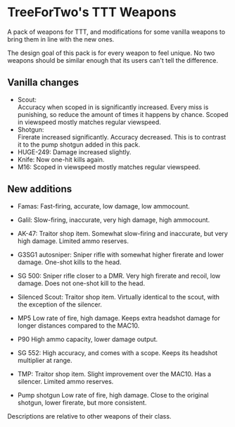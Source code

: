 # TreeForTwo's TTT Weapons
A pack of weapons for TTT, and modifications for some vanilla weapons to bring them in line with the new ones.

The design goal of this pack is for every weapon to feel unique. No two weapons should be similar enough that its users can't tell the difference.

## Vanilla changes
* Scout:  
Accuracy when scoped in is significantly increased. Every miss is punishing, so reduce the amount of times it happens by chance. Scoped in viewspeed mostly matches regular viewspeed.
* Shotgun:  
Firerate increased significantly. Accuracy decreased. This is to contrast it to the pump shotgun added in this pack.
* HUGE-249:
Damage increased slightly.
* Knife:
Now one-hit kills again.
* M16:
Scoped in viewspeed mostly matches regular viewspeed.

## New additions
* Famas:
Fast-firing, accurate, low damage, low ammocount.
* Galil:
Slow-firing, inaccurate, very high damage, high ammocount.
* AK-47:
Traitor shop item. Somewhat slow-firing and inaccurate, but very high damage. Limited ammo reserves.

* G3SG1 autosniper:
Sniper rifle with somewhat higher firerate and lower damage. One-shot kills to the head.
* SG 500:
Sniper rifle closer to a DMR. Very high firerate and recoil, low damage. Does not one-shot kill to the head.
* Silenced Scout:
Traitor shop item. Virtually identical to the scout, with the exception of the silencer.

* MP5
Low rate of fire, high damage. Keeps extra headshot damage for longer distances compared to the MAC10.
* P90
High ammo capacity, lower damage output.
* SG 552:
High accuracy, and comes with a scope. Keeps its headshot multiplier at range.
* TMP:
Traitor shop item. Slight improvement over the MAC10. Has a silencer. Limited ammo reserves.

* Pump shotgun
Low rate of fire, high damage. Close to the original shotgun, lower firerate, but more consistent.

Descriptions are relative to other weapons of their class.